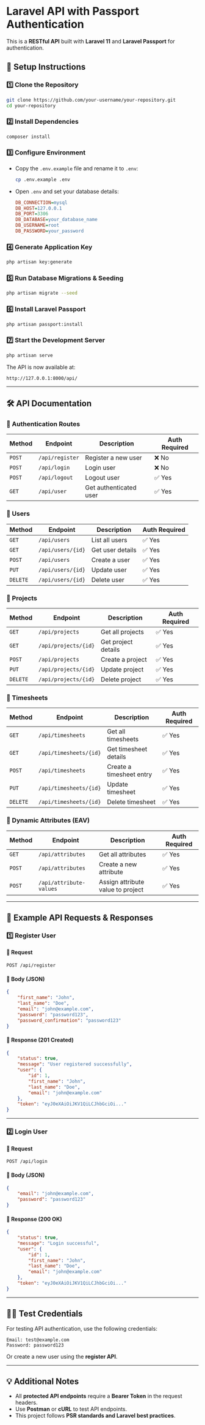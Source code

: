# Laravel API with Passport Authentication

This is a **RESTful API** built with **Laravel 11** and **Laravel Passport** for authentication.

## 🚀 Setup Instructions

### 1️⃣ Clone the Repository
```bash
git clone https://github.com/your-username/your-repository.git
cd your-repository
```

### 2️⃣ Install Dependencies
```bash
composer install
```

### 3️⃣ Configure Environment
- Copy the `.env.example` file and rename it to `.env`:
  ```bash
  cp .env.example .env
  ```
- Open `.env` and set your database details:
  ```ini
  DB_CONNECTION=mysql
  DB_HOST=127.0.0.1
  DB_PORT=3306
  DB_DATABASE=your_database_name
  DB_USERNAME=root
  DB_PASSWORD=your_password
  ```

### 4️⃣ Generate Application Key
```bash
php artisan key:generate
```

### 5️⃣ Run Database Migrations & Seeding
```bash
php artisan migrate --seed
```

### 6️⃣ Install Laravel Passport
```bash
php artisan passport:install
```

### 7️⃣ Start the Development Server
```bash
php artisan serve
```
The API is now available at:
```
http://127.0.0.1:8000/api/
```

---

## 🛠 API Documentation

### 📌 Authentication Routes
| Method | Endpoint          | Description           | Auth Required |
|--------|------------------|----------------------|--------------|
| `POST` | `/api/register`  | Register a new user  | ❌ No        |
| `POST` | `/api/login`     | Login user           | ❌ No        |
| `POST` | `/api/logout`    | Logout user          | ✅ Yes       |
| `GET`  | `/api/user`      | Get authenticated user | ✅ Yes       |

### 📌 Users
| Method | Endpoint        | Description      | Auth Required |
|--------|----------------|------------------|--------------|
| `GET`  | `/api/users`   | List all users   | ✅ Yes       |
| `GET`  | `/api/users/{id}` | Get user details | ✅ Yes       |
| `POST` | `/api/users`   | Create a user    | ✅ Yes       |
| `PUT`  | `/api/users/{id}` | Update user  | ✅ Yes       |
| `DELETE` | `/api/users/{id}` | Delete user | ✅ Yes       |

### 📌 Projects
| Method | Endpoint          | Description            | Auth Required |
|--------|------------------|------------------------|--------------|
| `GET`  | `/api/projects`  | Get all projects      | ✅ Yes       |
| `GET`  | `/api/projects/{id}` | Get project details | ✅ Yes       |
| `POST` | `/api/projects`  | Create a project      | ✅ Yes       |
| `PUT`  | `/api/projects/{id}` | Update project     | ✅ Yes       |
| `DELETE` | `/api/projects/{id}` | Delete project | ✅ Yes       |

### 📌 Timesheets
| Method | Endpoint           | Description                | Auth Required |
|--------|-------------------|----------------------------|--------------|
| `GET`  | `/api/timesheets`  | Get all timesheets        | ✅ Yes       |
| `GET`  | `/api/timesheets/{id}` | Get timesheet details  | ✅ Yes       |
| `POST` | `/api/timesheets`  | Create a timesheet entry  | ✅ Yes       |
| `PUT`  | `/api/timesheets/{id}` | Update timesheet       | ✅ Yes       |
| `DELETE` | `/api/timesheets/{id}` | Delete timesheet  | ✅ Yes       |

### 📌 Dynamic Attributes (EAV)
| Method | Endpoint                  | Description                        | Auth Required |
|--------|---------------------------|------------------------------------|--------------|
| `GET`  | `/api/attributes`         | Get all attributes                 | ✅ Yes       |
| `POST` | `/api/attributes`         | Create a new attribute             | ✅ Yes       |
| `POST` | `/api/attribute-values`   | Assign attribute value to project  | ✅ Yes       |

---

## 📌 Example API Requests & Responses

### 1️⃣ Register User
#### 📌 Request
```http
POST /api/register
```
#### 📌 Body (JSON)
```json
{
    "first_name": "John",
    "last_name": "Doe",
    "email": "john@example.com",
    "password": "password123",
    "password_confirmation": "password123"
}
```
#### 📌 Response (201 Created)
```json
{
    "status": true,
    "message": "User registered successfully",
    "user": {
        "id": 1,
        "first_name": "John",
        "last_name": "Doe",
        "email": "john@example.com"
    },
    "token": "eyJ0eXAiOiJKV1QiLCJhbGciOi..."
}
```

---

### 2️⃣ Login User
#### 📌 Request
```http
POST /api/login
```
#### 📌 Body (JSON)
```json
{
    "email": "john@example.com",
    "password": "password123"
}
```
#### 📌 Response (200 OK)
```json
{
    "status": true,
    "message": "Login successful",
    "user": {
        "id": 1,
        "first_name": "John",
        "last_name": "Doe",
        "email": "john@example.com"
    },
    "token": "eyJ0eXAiOiJKV1QiLCJhbGciOi..."
}
```

---

## 🧑‍💻 Test Credentials

For testing API authentication, use the following credentials:

```
Email: test@example.com
Password: password123
```

Or create a new user using the **register API**.

---

## 💡 Additional Notes
- All **protected API endpoints** require a **Bearer Token** in the request headers.
- Use **Postman** or **cURL** to test API endpoints.
- This project follows **PSR standards and Laravel best practices**.

